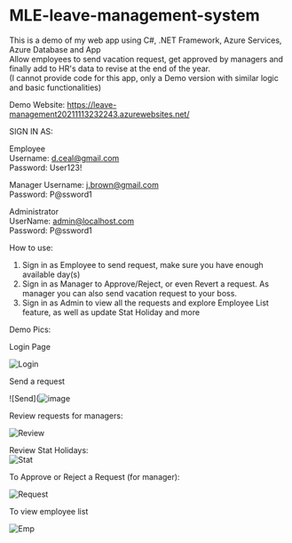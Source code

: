 # MLE-leave-management-system

This is a demo of my web app using C#, .NET Framework, Azure Services, Azure Database and App  
Allow employees to send vacation request, get approved by managers and finally add to HR's data to revise at the end of the year.  
(I cannot provide code for this app, only a Demo version with similar logic and basic functionalities)  

Demo Website: https://leave-management20211113232243.azurewebsites.net/  

SIGN IN AS:  

Employee  
Username: d.ceal@gmail.com  
Password: User123!  

Manager
Username: j.brown@gmail.com  
Password: P@ssword1  

Administrator  
UserName:  admin@localhost.com  
Password: P@ssword1 


How to use:

1. Sign in as Employee to send request, make sure you have enough available day(s)    
2. Sign in as Manager to Approve/Reject, or even Revert a request. As manager you can also send vacation request to your boss.  
3. Sign in as Admin to view all the requests and explore Employee List feature, as well as update Stat Holiday and more  


Demo Pics:

Login  Page  

![Login](https://user-images.githubusercontent.com/65566882/148587299-7f4d92f3-d03d-4054-bc1b-382fc23d96cb.PNG)  

Send a request  

![Send](![image](https://user-images.githubusercontent.com/65566882/148587725-072e7b78-eb60-4b3a-8f0d-18436d68ea07.png)  

Review requests for managers:  

![Review](https://user-images.githubusercontent.com/65566882/148587306-81b03c8c-0dd9-4886-98e0-afe4bbbb47e7.PNG)  


Review Stat Holidays:  
![Stat](https://user-images.githubusercontent.com/65566882/148587305-07fc692a-1680-4479-8b7a-edbc531da0d6.PNG)

To Approve or Reject a Request (for manager):  

![Request](https://user-images.githubusercontent.com/65566882/148587295-09e5271a-af51-4b23-8d9b-93bc33ffc504.PNG)  


To view employee list    

![Emp](https://user-images.githubusercontent.com/65566882/148587298-dc5d0fa7-34e6-4fc0-8b92-45411977558c.PNG)  

